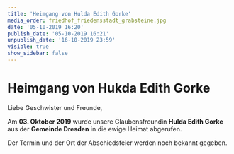 ```yaml
---
title: 'Heimgang von Hulda Edith Gorke'
media_order: friedhof_friedensstadt_grabsteine.jpg
date: '05-10-2019 16:20'
publish_date: '05-10-2019 16:21'
unpublish_date: '16-10-2019 23:59'
visible: true
show_sidebar: false
---
```


# Heimgang von Hukda Edith Gorke

Liebe Geschwister und Freunde,

Am **03. Oktober 2019** wurde unsere Glaubensfreundin **Hulda Edith Gorke** aus der **Gemeinde Dresden** in die ewige Heimat abgerufen.

Der Termin und der Ort der Abschiedsfeier werden noch bekannt gegeben.